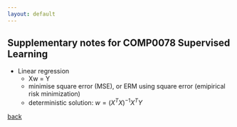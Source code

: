 ```yaml
---
layout: default
---
```

## Supplementary notes for COMP0078 Supervised Learning
- Linear regression
    - Xw = Y
    - minimise square error (MSE), or ERM using square error (emipirical risk minimization)
    - deterministic solution: $w = (X^{T}X)^{-1}X^{T}Y$

[back](../)
